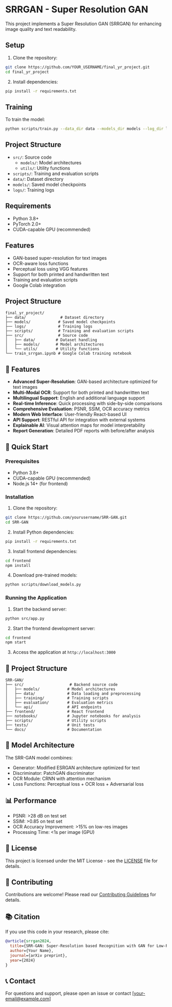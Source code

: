 # SRRGAN - Super Resolution GAN

This project implements a Super Resolution GAN (SRRGAN) for enhancing image quality and text readability.

## Setup

1. Clone the repository:
```bash
git clone https://github.com/YOUR_USERNAME/final_yr_project.git
cd final_yr_project
```

2. Install dependencies:
```bash
pip install -r requirements.txt
```

## Training

To train the model:
```bash
python scripts/train.py --data_dir data --models_dir models --log_dir logs --batch_size 16
```

## Project Structure

- `src/`: Source code
  - `models/`: Model architectures
  - `utils/`: Utility functions
- `scripts/`: Training and evaluation scripts
- `data/`: Dataset directory
- `models/`: Saved model checkpoints
- `logs/`: Training logs

## Requirements

- Python 3.8+
- PyTorch 2.0+
- CUDA-capable GPU (recommended)

## Features

- GAN-based super-resolution for text images
- OCR-aware loss functions
- Perceptual loss using VGG features
- Support for both printed and handwritten text
- Training and evaluation scripts
- Google Colab integration

## Project Structure

```
final_yr_project/
├── data/               # Dataset directory
├── models/            # Saved model checkpoints
├── logs/              # Training logs
├── scripts/           # Training and evaluation scripts
├── src/               # Source code
│   ├── data/         # Dataset handling
│   ├── models/       # Model architectures
│   └── utils/        # Utility functions
└── train_srrgan.ipynb # Google Colab training notebook
```

## 🌟 Features

- **Advanced Super-Resolution**: GAN-based architecture optimized for text images
- **Multi-Modal OCR**: Support for both printed and handwritten text
- **Multilingual Support**: English and additional language support
- **Real-time Inference**: Quick processing with side-by-side comparisons
- **Comprehensive Evaluation**: PSNR, SSIM, OCR accuracy metrics
- **Modern Web Interface**: User-friendly React-based UI
- **API Support**: RESTful API for integration with external systems
- **Explainable AI**: Visual attention maps for model interpretability
- **Report Generation**: Detailed PDF reports with before/after analysis

## 🚀 Quick Start

### Prerequisites

- Python 3.8+
- CUDA-capable GPU (recommended)
- Node.js 14+ (for frontend)

### Installation

1. Clone the repository:
```bash
git clone https://github.com/yourusername/SRR-GAN.git
cd SRR-GAN
```

2. Install Python dependencies:
```bash
pip install -r requirements.txt
```

3. Install frontend dependencies:
```bash
cd frontend
npm install
```

4. Download pre-trained models:
```bash
python scripts/download_models.py
```

### Running the Application

1. Start the backend server:
```bash
python src/app.py
```

2. Start the frontend development server:
```bash
cd frontend
npm start
```

3. Access the application at `http://localhost:3000`

## 📁 Project Structure

```
SRR-GAN/
├── src/                    # Backend source code
│   ├── models/            # Model architectures
│   ├── data/              # Data loading and preprocessing
│   ├── training/          # Training scripts
│   ├── evaluation/        # Evaluation metrics
│   └── api/               # API endpoints
├── frontend/              # React frontend
├── notebooks/             # Jupyter notebooks for analysis
├── scripts/               # Utility scripts
├── tests/                 # Unit tests
└── docs/                  # Documentation
```

## 🎯 Model Architecture

The SRR-GAN model combines:
- Generator: Modified ESRGAN architecture optimized for text
- Discriminator: PatchGAN discriminator
- OCR Module: CRNN with attention mechanism
- Loss Functions: Perceptual loss + OCR loss + Adversarial loss

## 📊 Performance

- PSNR: >28 dB on test set
- SSIM: >0.85 on test set
- OCR Accuracy Improvement: >15% on low-res images
- Processing Time: <1s per image (GPU)

## 📝 License

This project is licensed under the MIT License - see the [LICENSE](LICENSE) file for details.

## 🤝 Contributing

Contributions are welcome! Please read our [Contributing Guidelines](CONTRIBUTING.md) for details.

## 📚 Citation

If you use this code in your research, please cite:

```bibtex
@article{srrgan2024,
  title={SRR-GAN: Super-Resolution based Recognition with GAN for Low-Resolved Text Images},
  author={Your Name},
  journal={arXiv preprint},
  year={2024}
}
```

## 📞 Contact

For questions and support, please open an issue or contact [your-email@example.com] 